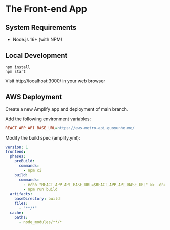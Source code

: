# The Front-end App

## System Requirements

- Node.js 16+ (with NPM)

## Local Development

```
npm install
npm start
```

Visit http://localhost:3000/ in your web browser

## AWS Deployment

Create a new Amplify app and deployment of main branch.

Add the following environment variables:

```ini
REACT_APP_API_BASE_URL=https://aws-metro-api.guoyunhe.me/
```

Modify the build spec (amplify.yml):

```yml
version: 1
frontend:
  phases:
    preBuild:
      commands:
        - npm ci
    build:
      commands:
        - echo "REACT_APP_API_BASE_URL=$REACT_APP_API_BASE_URL" >> .env
        - npm run build
  artifacts:
    baseDirectory: build
    files:
      - "**/*"
  cache:
    paths:
      - node_modules/**/*
```
